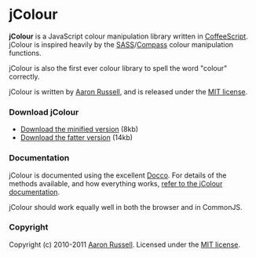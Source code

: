 # jColour

**jColour** is a JavaScript colour manipulation library written in [CoffeeScript](http://coffeescript.org). jColour is inspired heavily by the [SASS](http://sass-lang.com)/[Compass](http://compass-style.org) colour manipulation functions.

jColour is also the first ever colour library to spell the word "colour" correctly.

jColour is written by [Aaron Russell](http://aaronrussell.co.uk), and is released under the [MIT license](http://www.opensource.org/licenses/mit-license.php).

### Download jColour

* [Download the minified version](https://raw.github.com/aaronrussell/jcolour/master/build/jColour.min.js) (8kb)
* [Download the fatter version](https://raw.github.com/aaronrussell/jcolour/master/build/jColour.js) (14kb)

### Documentation

jColour is documented using the excellent [Docco](http://jashkenas.github.com/docco/). For details of the methods available, and how everything works, [refer to the jColour documentation](http://aaronrussell.github.com/jcolour/).

jColour should work equally well in both the browser and in CommonJS.

### Copyright

Copyright (c) 2010-2011 [Aaron Russell](http://aaronrussell.co.uk).
Licensed under the [MIT license](http://www.opensource.org/licenses/mit-license.php).